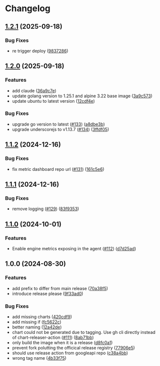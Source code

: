 # Changelog

## [1.2.1](https://github.com/herirusmanto/shibuya/compare/v1.2.0...v1.2.1) (2025-09-18)


### Bug Fixes

* re trigger deploy ([9837286](https://github.com/herirusmanto/shibuya/commit/98372861b3252816e9e71e6fa0f1a7dc765b3f7a))

## [1.2.0](https://github.com/herirusmanto/shibuya/compare/v1.1.2...v1.2.0) (2025-09-18)


### Features

* add claude ([36a9c7e](https://github.com/herirusmanto/shibuya/commit/36a9c7ed727d0b7b3caacbf779a3a2fb413448c2))
* update golang version to 1.25.1 and alpine 3.22 base image ([3a9c573](https://github.com/herirusmanto/shibuya/commit/3a9c5738c593094dd1df1aebfebcdeb6bbc014a1))
* update ubuntu to latest version ([12cdf4e](https://github.com/herirusmanto/shibuya/commit/12cdf4ead5c104ef352723631cb1691196519ff6))


### Bug Fixes

* upgrade go version to latest ([#133](https://github.com/herirusmanto/shibuya/issues/133)) ([a8dbe3b](https://github.com/herirusmanto/shibuya/commit/a8dbe3b45b49f4fef2db05b48f5cd60d7a295467))
* upgrade underscorejs to v1.13.7 ([#134](https://github.com/herirusmanto/shibuya/issues/134)) ([3ffdf05](https://github.com/herirusmanto/shibuya/commit/3ffdf05edd8d38cb4f80c2286b11b5080b3901a3))

## [1.1.2](https://github.com/rakutentech/shibuya/compare/v1.1.1...v1.1.2) (2024-12-16)


### Bug Fixes

* fix metric dashboard repo url ([#131](https://github.com/rakutentech/shibuya/issues/131)) ([161c5e6](https://github.com/rakutentech/shibuya/commit/161c5e64208dcc5637aaf899d1b81298ee40adc3))

## [1.1.1](https://github.com/rakutentech/shibuya/compare/v1.1.0...v1.1.1) (2024-12-16)


### Bug Fixes

* remove logging ([#129](https://github.com/rakutentech/shibuya/issues/129)) ([83f9353](https://github.com/rakutentech/shibuya/commit/83f93539c5b579ce1448fbfa752e254e7c8a2d8e))

## [1.1.0](https://github.com/rakutentech/shibuya/compare/v1.0.0...v1.1.0) (2024-10-01)


### Features

* Enable engine metrics exposing in the agent ([#112](https://github.com/rakutentech/shibuya/issues/112)) ([d7d25ad](https://github.com/rakutentech/shibuya/commit/d7d25adcb96451bc33d1d536f5b7017a64e1f4ba))

## 1.0.0 (2024-08-30)


### Features

* add prefix to differ from main release ([70a38f5](https://github.com/rakutentech/shibuya/commit/70a38f574ad5593c78d77456b6a83f735d62f3e4))
* introduce release please ([9f33ad0](https://github.com/rakutentech/shibuya/commit/9f33ad0c7c22d1063b68fc22f7746e1ce748c86f))


### Bug Fixes

* add missing charts ([420cdf9](https://github.com/rakutentech/shibuya/commit/420cdf94fa56d13b7bec7ce12dde20d14c1ffc39))
* add missing if ([fc5622c](https://github.com/rakutentech/shibuya/commit/fc5622ca1a59ca3dec356039145bac5f6bf15c9c))
* better naming ([12a42de](https://github.com/rakutentech/shibuya/commit/12a42de7e83c3e37f0e44a6fff923a5f59e48cfe))
* chart could not be generated due to tagging. Use gh cli directly instead of chart-releaser-action ([#111](https://github.com/rakutentech/shibuya/issues/111)) ([8ab71bb](https://github.com/rakutentech/shibuya/commit/8ab71bb47ce99c5c4d8e42976bcb277409f1354a))
* only build the image when it is a release ([d8fc0a1](https://github.com/rakutentech/shibuya/commit/d8fc0a1496f591d6c9254460010b28e3187bf5d8))
* prevent fork polutting the officical release registry ([77906e5](https://github.com/rakutentech/shibuya/commit/77906e5140365321eb881d7c1edf2db1a94e1ae9))
* should use release action from googleapi repo ([c38a4bb](https://github.com/rakutentech/shibuya/commit/c38a4bb2aaeb172a4d1e44296715d950724f5008))
* wrong tag name ([4b33f75](https://github.com/rakutentech/shibuya/commit/4b33f7506cf2863665052650b3744ec8505adf1e))
